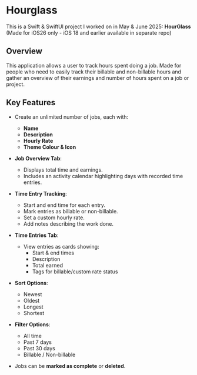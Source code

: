 # Hourglass

This is a Swift & SwiftUI project I worked on in May & June 2025: **HourGlass**
(Made for iOS26 only - iOS 18 and earlier available in separate repo)

## Overview

This application allows a user to track hours spent doing a job. Made for people who need to easily track their billable and non-billable hours and gather an overview of their earnings and number of hours spent on a job or project.

## Key Features

- Create an unlimited number of jobs, each with:
  - **Name**
  - **Description**
  - **Hourly Rate**
  - **Theme Colour & Icon**
  
- **Job Overview Tab**:
  - Displays total time and earnings.
  - Includes an activity calendar highlighting days with recorded time entries.

- **Time Entry Tracking**:
  - Start and end time for each entry.
  - Mark entries as billable or non-billable.
  - Set a custom hourly rate.
  - Add notes describing the work done.

- **Time Entries Tab**:
  - View entries as cards showing:
    - Start & end times
    - Description
    - Total earned
    - Tags for billable/custom rate status

- **Sort Options**:
  - Newest
  - Oldest
  - Longest
  - Shortest

- **Filter Options**:
  - All time
  - Past 7 days
  - Past 30 days
  - Billable / Non-billable

- Jobs can be **marked as complete** or **deleted**.
